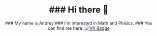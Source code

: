 <div id="header" align="center">
      <h1>
            ### Hi there 👋
      </h1>
            ### My name is Andrey
            ### I'm interested in Math and Phisics.
            ### You can find me here:
            <a href="https://vk.com/andrii.erhan">
                  <img src="https://img.shields.io/badge/%D0%92%D0%BA%D0%BE%D0%BD%D1%82%D0%B0%D0%BA%D1%82%D0%B5-blue?style=for-the-badge&logo=VK&logoColor=white" alt="VK Badge"/>
            </a>
      
</div>


